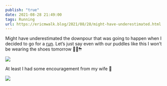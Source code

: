 ```yaml
---
publish: "true"
date: 2021-08-28 21:49:00
tags: Running
url: https://ericmwalk.blog/2021/08/28/might-have-underestimated.html
---
```


Might have underestimated the downpour that was going to happen when I decided to go for a [run](https://www.strava.com/activities/5868816703). Let’s just say even with our puddles like this I won’t be wearing the shoes tomorrow 🤦‍♂️⛈

![](https://ericmwalk.blog/uploads/2021/74fa8a93cf.jpg)

At least I had some encouragement from my wife 🤣

![](https://ericmwalk.blog/uploads/2021/2a5a37099d.jpg)
